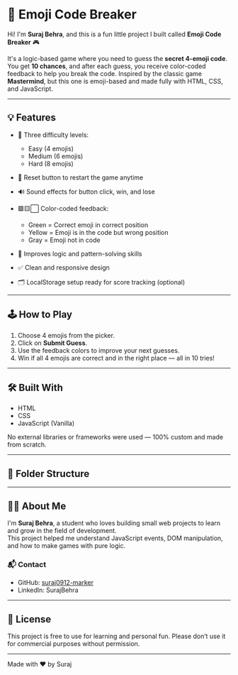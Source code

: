 # 🔐 Emoji Code Breaker

Hi! I'm **Suraj Behra**, and this is a fun little project I built called **Emoji Code Breaker** 🎮

It's a logic-based game where you need to guess the **secret 4-emoji code**. You get **10 chances**, and after each guess, you receive color-coded feedback to help you break the code. Inspired by the classic game **Mastermind**, but this one is emoji-based and made fully with HTML, CSS, and JavaScript.

---

## 💡 Features

- 🎯 Three difficulty levels:  
  - Easy (4 emojis)  
  - Medium (6 emojis)  
  - Hard (8 emojis)

- 🔁 Reset button to restart the game anytime
- 🔊 Sound effects for button click, win, and lose
- 🟩🟨⬜ Color-coded feedback:
  - Green = Correct emoji in correct position
  - Yellow = Emoji is in the code but wrong position
  - Gray = Emoji not in code

- 🧠 Improves logic and pattern-solving skills
- ✅ Clean and responsive design
- 🗂️ LocalStorage setup ready for score tracking (optional)

---

## 🕹️ How to Play

1. Choose 4 emojis from the picker.
2. Click on **Submit Guess**.
3. Use the feedback colors to improve your next guesses.
4. Win if all 4 emojis are correct and in the right place — all in 10 tries!

---

## 🛠️ Built With

- HTML  
- CSS  
- JavaScript (Vanilla)

No external libraries or frameworks were used — 100% custom and made from scratch.

---

## 📁 Folder Structure


---

## 👨‍💻 About Me

I'm **Suraj Behra**, a student who loves building small web projects to learn and grow in the field of development.  
This project helped me understand JavaScript events, DOM manipulation, and how to make games with pure logic.

### 📬 Contact

- GitHub: [suraj0912-marker](https://github.com/suraj0912-marker)
- LinkedIn: SurajBehra

---

## 📜 License

This project is free to use for learning and personal fun. Please don’t use it for commercial purposes without permission.

---

Made with ❤️ by Suraj
